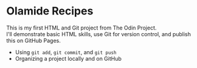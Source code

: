 # Olamide Recipes

This is my first HTML and Git project from The Odin Project.  
I'll demonstrate basic HTML skills, use Git for version control, and publish this on GitHub Pages.

- Using `git add`, `git commit`, and `git push`
- Organizing a project locally and on GitHub

